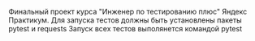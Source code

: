 Финальный проект курса "Инженер по тестированию плюс" Яндекс Практикум.
Для запуска тестов должны быть установлены пакеты pytest и requests
Запуск всех тестов выполянется командой pytest
